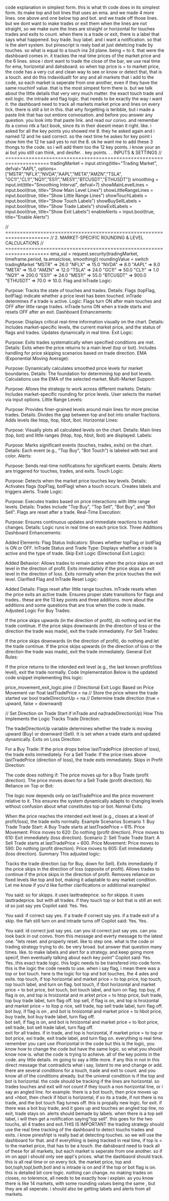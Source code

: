 code explanation in simplest form.  this is what th code does in its simplest form. its make top and bot lines that uses an ema. and we made 4 more lines. one above and one below top and bot. and we trade off those lines. but we dont want to make trades or exit them when the lines are not straight, so we make sure the lines are straight or horizontal for touches trades and exits to count. when there is a trade or exit, there is a label that says what happened. buy trade. buy label. and i want a notification. so that is the alert system. but pinescript is realy bad at just detetcing trade by touches. so what is equal to a touch ina  2d plane. being = to it. that were the dashboard comes in. it trackes the real time prices of the market price and the 6 lines. since i dont want to trade the close of the bar, we use real time for ema, horizontal and dahsboard. so when top price is = to market price, the code has a very cut and clean way to see or know or detect that, that is a touch.  and do this indaviduallt for any and all markets that i add to the code, so each market is seperate from one another, even if they have the same rouchinf value. that is the most simpest form there is. but we talk about the little details that very very much matter. the exact touch trade and exit logic. the intrade and flag logic. that needs to be exactly the way i want it. the dashboard need to track all markets market price and lines on every tick. there is still a lot in this. that why forgetting is teribble, but i made a paste link that has out entiore convosation. and before you answer any question. you look into that paste link. and read our convo. and remember its a convo ntk a fact book, since its in their doesnt mean it right. like. i asked for all the key points you showed me 8. they he asked again and i named 12 and he said correct. so the next time he askes for key point i show him the 12 he said yes to not the 8. ok he want me to add these 3 thongs to the code. so i will add them too the 12 key points. i know your an ai but you still can think, and desifer. .   key points. . . INPUTS & SETTINGS
// =====================================================================
tradingMarket        = input.string(title="Trading Market", defval="AAPL",
     options=["MSTR","NFLX","NVDA","AAPL","META","AMZN","TSLA",
              "GC1!","CL1!","NQ1!","ES1!","MES1!","BTCUSDT","ETHUSDT"])
smoothing            = input.int(title="Smoothing Interval", defval=7)
showMainLevelLines   = input.bool(true,  title="Show Main Level Lines")
showLittleRangeLines = input.bool(true,  title="Show Little Range Lines")
showTouchLabels      = input.bool(true,  title="Show Touch Labels")
showBuySellLabels    = input.bool(true,  title="Show Trade Labels")
showExitLabels       = input.bool(true,  title="Show Exit Labels")
enableAlerts         = input.bool(true,  title="Enable Alerts")

// =====================================================================
// 2. MARKET-SPECIFIC ROUNDING & LEVEL CALCULATIONS
// =====================================================================
ema_val = request.security(tradingMarket, timeframe.period, ta.ema(close, smoothing))
roundingValue = switch tradingMarket
    "MSTR"    => 26.0
    "NFLX"    => 15.0
    "NVDA"    => 8.0
    "AAPL"    => 8.0
    "META"    => 15.0
    "AMZN"    => 12.0
    "TSLA"    => 24.0
    "GC1!"    => 50.0
    "CL1!"    => 1.0
    "NQ1!"    => 200.0
    "ES1!"    => 24.0
    "MES1!"   => 55.0
    "BTCUSDT" => 900.0
    "ETHUSDT" => 70.0
    => 10.0.  Flag and InTrade Logic:

Purpose: Tracks the state of touches and trades.
Details:
Flags (topFlag, botFlag) indicate whether a price level has been touched.
inTrade determines if a trade is active.
Logic:
Flags turn ON after main touches and OFF after little range trades.
inTrade turns ON when a trade starts and resets OFF after an exit.
Dashboard Enhancements:

Purpose: Displays critical real-time information visually on the chart.
Details:
Includes market-specific levels, the current market price, and the status of flags and trades.
Updates dynamically in real time.
Exit Logic:

Purpose: Exits trades systematically when specified conditions are met.
Details:
Exits when the price returns to a main level (top or bot).
Includes handling for price skipping scenarios based on trade direction.
EMA (Exponential Moving Average):

Purpose: Dynamically calculates smoothed price levels for market boundaries.
Details:
The foundation for determining top and bot levels.
Calculations use the EMA of the selected market.
Multi-Market Support:

Purpose: Allows the strategy to work across different markets.
Details:
Includes market-specific rounding for price levels.
User selects the market via input options.
Little Range Levels:

Purpose: Provides finer-grained levels around main lines for more precise trades.
Details:
Divides the gap between top and bot into smaller fractions.
Adds levels like htop, ltop, hbot, lbot.
Horizontal Lines:

Purpose: Visually plots all calculated levels on the chart.
Details:
Main lines (top, bot) and little ranges (htop, ltop, hbot, lbot) are displayed.
Labels:

Purpose: Marks significant events (touches, trades, exits) on the chart.
Details:
Each event (e.g., "Top Buy", "Bot Touch") is labeled with text and color.
Alerts:

Purpose: Sends real-time notifications for significant events.
Details:
Alerts are triggered for touches, trades, and exits.
Touch Logic:

Purpose: Detects when the market price touches key levels.
Details:
Activates flags (topFlag, botFlag) when a touch occurs.
Creates labels and triggers alerts.
Trade Logic:

Purpose: Executes trades based on price interactions with little range levels.
Details:
Trades include "Top Buy", "Top Sell", "Bot Buy", and "Bot Sell".
Flags are reset after a trade.
Real-Time Execution:

Purpose: Ensures continuous updates and immediate reactions to market changes.
Details:
Logic runs in real time on each price tick.
Three Additions
Dashboard Enhancements:

Added Elements:
Flag Status Indicators: Shows whether topFlag or botFlag is ON or OFF.
InTrade Status and Trade Type: Displays whether a trade is active and the type of trade.
Skip Exit Logic (Directional Exit Logic):

Added Behavior:
Allows trades to remain active when the price skips an exit level in the direction of profit.
Exits immediately if the price skips an exit level in the direction of loss.
Exits normally when the price touches the exit level.
Clarified Flag and InTrade Reset Logic:

Added Details:
Flags reset after little range touches.
inTrade resets when the price exits an active trade.
Ensures proper state transitions for flags and trades.. these are the 13 key points and three additions. more about the additions and some questions that are true when the code is made. Adjusted Logic
For Buy Trades:

If the price skips upwards (in the direction of profit), do nothing and let the trade continue.
If the price skips downwards (in the direction of loss or the direction the trade was made), exit the trade immediately.
For Sell Trades:

If the price skips downwards (in the direction of profit), do nothing and let the trade continue.
If the price skips upwards (in the direction of loss or the direction the trade was made), exit the trade immediately.
General Exit Rules:

If the price returns to the intended exit level (e.g., the last known profit/loss level), exit the trade normally.
Code Implementation
Below is the updated code snippet implementing this logic:


price_movement_exit_logic.pine
// Directional Exit Logic Based on Price Movement
var float lastTradePrice = na                // Store the price where the trade started
var bool tradeDirectionUp = na               // Determine trade direction (true = upward, false = downward)

// Set Direction on Trade Start
if inTrade and na(tradeDirectionUp)
How This Implements the Logic
Tracks Trade Direction:

The tradeDirectionUp variable determines whether the trade is moving upward (Buy) or downward (Sell).
It is set when a trade starts and updated dynamically.
Exits on Loss Direction:

For a Buy Trade:
If the price drops below lastTradePrice (direction of loss), the trade exits immediately.
For a Sell Trade:
If the price rises above lastTradePrice (direction of loss), the trade exits immediately.
Skips in Profit Direction:

The code does nothing if:
The price moves up for a Buy Trade (profit direction).
The price moves down for a Sell Trade (profit direction).
No Reliance on Top or Bot:

The logic now depends only on lastTradePrice and the price movement relative to it.
This ensures the system dynamically adapts to changing levels without confusion about what constitutes top or bot.
Normal Exits:

When the price reaches the intended exit level (e.g., closes at a level of profit/loss), the trade exits normally.
Example Scenarios
Scenario 1: Buy Trade
Trade Start:
A Buy Trade starts at lastTradePrice = 615.
Price Movement:
Price moves to 620: Do nothing (profit direction).
Price moves to 610: Exit immediately (loss direction).
Scenario 2: Sell Trade
Trade Start:
A Sell Trade starts at lastTradePrice = 600.
Price Movement:
Price moves to 590: Do nothing (profit direction).
Price moves to 605: Exit immediately (loss direction).
Summary
This adjusted logic:

Tracks the trade direction (up for Buy, down for Sell).
Exits immediately if the price skips in the direction of loss (opposite of profit).
Allows trades to continue if the price skips in the direction of profit.
Removes reliance on fixed levels like top and bot, making it adaptable to any market condition.
Let me know if you'd like further clarifications or additional examples!

You said: so for skipps. it uses lasttradeprice.
 so for skipps. it uses lasttradeprice. but with all trades. if they touch top or bot that is still an exit. id so just say yes
Copilot said: Yes.
Yes.

You said: if correct say yes. if a trade
if correct say yes. if a trade exit of a skip. the flah still turn on and intrade turns off
Copilot said: Yes.
Yes.

You said: id correct just say yes. can you
id correct just say yes. can you look back in out convo. from this message and everty message to the latest one. "lets reset. and properly reset. like to step one. what is the code or trading strategy trying to do.  be very broad. but answer that question many times. like. to make labels and alert for a strategy. and keep going more specif, then eventually talking about each key point"
Copilot said: Yes.
Yes..this exact trade logic. this logic needs to be transfered into code form.  this is the logic the code needs to use. when i say flag, i mean there was a top or bot touch. here is the logic for top and bot touches, the 4 
ades and exits. top touch, if top horizontal and market price = to top price, top touch, top touch label, and turn on flag.   bot touch, if 
tbot horizontal and market price = to bot price, bot touch, bot touch label, and turn on flag. top buy, if flag is on, and top is hroizontal and m
arket price = to htop price, buh trade, top buy trade label, turn flag off.   top sell, if flag is on, and top is hroizontal and market price = to ltop p
rice, sell trade, top sell trade label, turn flag off.          bot buy, if flag is on
, and bot is hroizontal and market price = to hbot price, buy trade, bot buy trade label, turn flag off.    
    bot sell, if flag is on, and bot is hroizontal and market price = to lbot price, sell trade, bot sell trade label, turn flag off.    
exit for all trades. if in trade, and top is horizontal, if market price = to top or bot price, exi trade, exit trade label,
 and turn flag on. everything is real time. remember you cant use ifhorizontal in the code but this is the
 logic, you know how to change the code but have the same logic. so what you should know now is. what the code is trying to acheive. all of the key points in the code. any little details. im going to say a little more. if any this in not in this direct message that contradicts what i say, listent to me and change or add. there are several conditions for a touch, trade and exit to count. and you know all of the conditions already. but the univeral condition is if the top and bot is horizontal. the code should be tracking if the lines are horizontal. so trades touches and exit will not count if they touch a non horizontal line, or i say an angled line. for example. there is a bot touch, then price moves up and =hbot, then check if hbot is horizontal, if so its a trade, if not there is no trade, and the bot touch flag turnes off. this is propally new logic. for exit. if there was a bot buy trade, and it goes up and touches an angled top line, no exit, trade stays on. alerts should bemade by labels. when there is a top sell label, i will then get a notification saying"top sell". this goes for the two touchs, all 4 trades and exit.THIS IS IMPORTANT the trading strategy should use the real time tracking of the dashboard to detect touchs trades and exits. i know pinesfript is really bad at detecting touches. so we will use the dashboard for that. and if everything is being tracked in real time, if top  is = to the market price, that has to be a touch. the dahsboard need to track all of these for all markets, but each market is seperate from one another. so if im on appl i should only see appl's prices. what the dashbaord should track. this is all real time or on every tick. the market price, top and bot,toph,topl,both,botl and is intrade is on and if the top or bot flag is on. this is detailed bit core logic. nothing can change. no making trades on closes, no tolerence, all needs to be exactly how i explain. as you know there is like 14 markets, with some rounding values being the same , but they are all seperate. i should also be getting labels and alerts from all markets.
